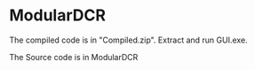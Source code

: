 # ModularDCR
The compiled code is in "Compiled.zip". Extract and run GUI.exe.

The Source code is in ModularDCR

